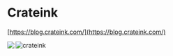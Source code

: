 # Crateink

[https://blog.crateink.com/](https://blog.crateink.com/)

<img align="left" src="https://github-readme-stats.vercel.app/api?username=crateink&show_icons=true&locale=cn&theme=dark" />
<img align="left" src="https://github-readme-stats.vercel.app/api/top-langs?username=crateink&show_icons=true&locale=cn&layout=compact&theme=dark" alt="crateink" />
